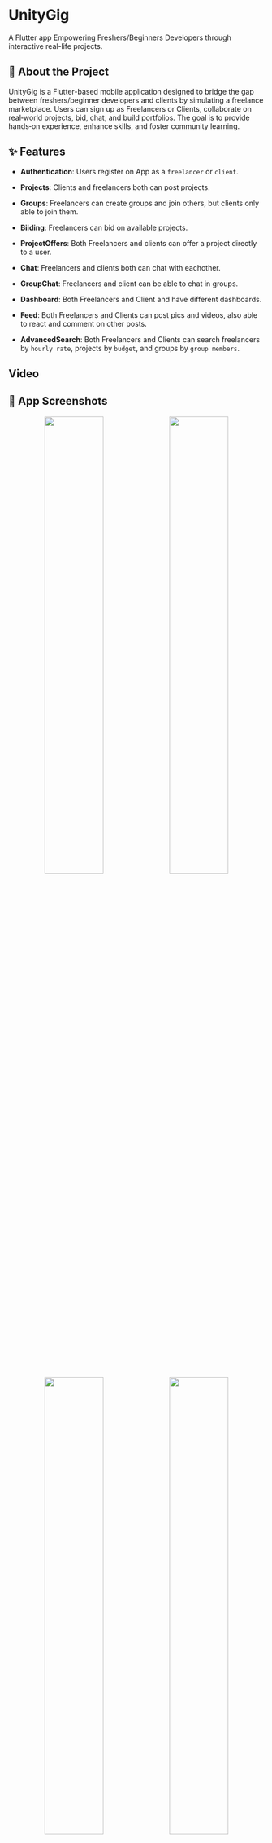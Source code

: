 # UnityGig

A Flutter app Empowering Freshers/Beginners Developers through interactive real-life projects.

## 📖 About the Project

UnityGig is a Flutter-based mobile application designed to bridge the gap between freshers/beginner developers and clients by simulating a freelance marketplace.
Users can sign up as Freelancers or Clients, collaborate on real‑world projects, bid, chat, and build portfolios.
The goal is to provide hands‑on experience, enhance skills, and foster community learning.

## ✨ Features

- **Authentication**: Users register on App as a `freelancer` or `client`.
  
- **Projects**: Clients and freelancers both can post projects.
  
- **Groups**: Freelancers can create groups and join others, but clients only able to join them.
  
- **Biiding**: Freelancers can bid on available projects.
  
- **ProjectOffers**: Both Freelancers and clients can offer a project directly to a user.
  
- **Chat**: Freelancers and clients both can chat with eachother.
  
- **GroupChat**: Freelancers and client can be able to chat in groups.
  
- **Dashboard**: Both Freelancers and Client and have different dashboards.
  
- **Feed**: Both Freelancers and Clients can post pics and videos, also able to react and comment on other posts.
  
- **AdvancedSearch**: Both Freelancers and Clients can search freelancers by `hourly rate`, projects by `budget`, and groups by `group members`.


## Video

## 📸 App Screenshots
<p align="center">
  <img src="https://github.com/user-attachments/assets/0bcd93b8-7cea-4e7d-bce1-e04d34415c53" width="48%" />
  <img src="https://github.com/user-attachments/assets/e9815cfe-45f9-4d97-a704-8a087fe09944" width="48%" />
</p>

<p align="center">
  <img src="https://github.com/user-attachments/assets/df40b084-bdf4-40a9-a8cf-636e851bfca9" width="48%" />
  <img src="https://github.com/user-attachments/assets/aa5a6628-c897-460a-95bd-f1991c470712" width="48%" />
</p>

<p align="center">
  <img src="https://github.com/user-attachments/assets/0b59cda9-a3ee-4b05-a026-b5fd28b3fcc0" width="48%" />
  <img src="https://github.com/user-attachments/assets/82fe5bde-769d-48da-a72c-49d99bee2f1a" width="48%" />
</p>

<p align="center">
  <img src="https://github.com/user-attachments/assets/33f2ec93-e678-4f19-a06c-5a0dacda92f9" width="48%" />
  <img src="https://github.com/user-attachments/assets/43fad306-b980-4472-b758-8d0043ebbec3" width="48%" />
</p>

<p align="center">
  <img src="https://github.com/user-attachments/assets/00d8aab6-4f23-4501-95d0-6a3b9e7fde2d" width="48%" />
  <img src="https://github.com/user-attachments/assets/6c42708d-6301-4b61-8e1c-6457e1052da5" width="48%" />
</p>

<p align="center">
  <img src="https://github.com/user-attachments/assets/79abf114-deb4-4ab7-ad25-3034f7ad6863" width="48%" />
  <img src="https://github.com/user-attachments/assets/3d558b6c-ec78-492c-82d1-d87bb9af3776" width="48%" />
</p>

<p align="center">
  <img src="https://github.com/user-attachments/assets/9698dc28-1d61-4a22-ad8c-5e10e654d6bd" width="48%" />
  <img src="https://github.com/user-attachments/assets/7cd0d0af-35ed-4134-bd92-c410f6bac6c3" width="48%" />
</p>

<p align="center">
  <img src="https://github.com/user-attachments/assets/2cce25ad-4e43-49da-a250-744ca5c7903c" width="48%" />
  <img src="https://github.com/user-attachments/assets/c6e8a544-87b9-4abd-994c-5e96765d91bd" width="48%" />
</p>

<p align="center">
  <img src="https://github.com/user-attachments/assets/8934ddb6-669c-4a5b-bfb5-0f54b1d60001" width="48%" />
  <img src="https://github.com/user-attachments/assets/e7ffcd01-96bc-40a9-aa0e-9c9f54bd8a17" width="48%" />
</p>

<p align="center">
  <img src="https://github.com/user-attachments/assets/df9ddfc9-d33c-4784-accf-aab8d7956063" width="48%" />
  <img src="https://github.com/user-attachments/assets/7606a63d-bcb1-4636-911c-ddb6497a94f8" width="48%" />
</p>

<p align="center">
  <img src="https://github.com/user-attachments/assets/49e43be5-1f48-4223-ad62-6a0e2fb92693" width="48%" />
  <img src="https://github.com/user-attachments/assets/1d456788-7c56-43a8-a70e-dd273c32b7fd" width="48%" />
</p>

<p align="center">
  <img src="https://github.com/user-attachments/assets/df5968ef-061e-4143-b02b-3295d26c2099" width="48%" />
  <img src="https://github.com/user-attachments/assets/ec810f2f-8bcc-4900-b95d-8ab201ddaee9" width="48%" />
</p>

<p align="center">
  <img src="https://github.com/user-attachments/assets/7652212d-666f-446e-a166-6cfcb7bfd6e1" width="48%" />
  <img src="https://github.com/user-attachments/assets/1c43c2d6-9987-44ad-aa1f-6d861fe63075" width="48%" />
</p>

<p align="center">
  <img src="https://github.com/user-attachments/assets/860aa380-d613-444c-82c4-d6fecb07abc4" width="48%" />
  <img src="https://github.com/user-attachments/assets/c2289130-ec56-4159-b06e-a1a6dd410109" width="48%" />
</p>

<p align="center">
  <img src="https://github.com/user-attachments/assets/2986d698-d7b5-4b6f-8df2-82f4da5ba2c4" width="48%" />
  <img src="https://github.com/user-attachments/assets/403b53f4-8388-48de-8589-3ae175fabf47" width="48%" />
</p>

<p align="center">
  <img src="" width="48%" />
  <img src="" width="48%" />
</p>

<p align="center">
  <img src="https://github.com/user-attachments/assets/fc9213a0-eca3-4daf-9a37-3ef4d66f4b2a" width="48%" />
  <img src="https://github.com/user-attachments/assets/283b1cb0-4ae4-45d8-b127-22c046077b00" width="48%" />
</p>

<p align="center">
  <img src="https://github.com/user-attachments/assets/1427b382-8b64-4aa3-b8b4-9dcfeb52d581" width="48%" />
  <img src="https://github.com/user-attachments/assets/805d59d1-c784-444b-8511-43fbe7cbc95b" width="48%" />
</p>

<p align="center">
  <img src="https://github.com/user-attachments/assets/b8c9b1c7-80b3-4367-97c0-aae463d9a436" width="48%" />
  <img src="https://github.com/user-attachments/assets/f48a959e-0b2e-4a77-9429-8db994e4c82e" width="48%" />
</p>

<p align="center">
  <img src="https://github.com/user-attachments/assets/47d2505d-cb72-4d06-b8c9-6cb905a6642c" width="48%" />
  <img src="https://github.com/user-attachments/assets/931faa73-0597-43a4-aed6-480ac205f1d4" width="48%" />
</p>

<p align="center">
  <img src="" width="48%" />
  <img src="" width="48%" />
</p>

<p align="center">
  <img src="" width="48%" />
  <img src="" width="48%" />
</p>

<p align="center">
  <img src="" width="48%" />
  <img src="" width="48%" />
</p>

<p align="center">
  <img src="" width="48%" />
  <img src="" width="48%" />
</p>

<p align="center">
  <img src="" width="48%" />
  <img src="" width="48%" />
</p>

## 🔧 Installation & Setup

1. **⚙️Prerequisites**:
    1. [Flutter SDK](https://flutter.dev/docs/get-started/install ) (v3.0+)
    2. [Dart SDK](https://dart.dev/get-dart ) (v3.0+)
    3. Firebase Project with:
       - Authentication enabled
       - Cloud Firestore database
       - Firebase Storage bucket

2. **Clone the repository**:
   ```bash
   git clone https://github.com/KhuzaimaAwan47/FYP.git
   cd FYP

3. **Packages used**
    - Authentication : firebase_auth
    -  UI/UX : custom_navigation_bar, badges, flutter_rating_bar, shimmer, auto_size_text
    -  Media Handling : image_picker, image_cropper, flutter_image_compress, video_player
    -  Cloud Integration : firebase_core, cloud_firestore, firebase_storage
    -  Utilities : http (API calls), intl (localization), visibility_detector (feed engagement)

4. **Install Dependencies**
   ```bash
   flutter pub get
   
5. **Configure Firebase**
    - Create a Firebase project in the Firebase Console .
    - Enable Authentication (Email/Password provider).
    - Set up Cloud Firestore and Storage.
    - Add platform-specific config files:
    - Android : app/src/main/res/values/google-services.json
    - iOS : ios/Runner/GoogleService-Info.plist
    - Update firebase_options.dart with your Firebase project credentials.

6. **Run the App**
   ```bash
   flutter run

## 📁 Project Structure
1.    
    ```bash
   lib/
   ├── main.dart            # App entry point
   ├── widget_tree.dart     # Check login status
   ├── Splash_page.dart     # App Splash Screen
   ├── auth/                # login and signup pages
   ├── pages/               # UI screens by feature
   ├── widgets/             # Reusable components              
   └── utils/               # Helpers (formatters, snackabrs)

   assets/
   ├── images/              # Icons & static images

## 🛠️ Technologies Used

- **Flutter**: UI framework for building cross-platform applications.
- **Dart**: Programming language used for Flutter development.
- **Firebase**: Backend-as-a-Service (BaaS) for:
  - **Authentication**: Email/password, Google, and social logins.
  - **Cloud Firestore**: Real-time NoSQL database for projects, chats, and groups.
  - **Firebase Storage**: Secure media storage for images/videos.
  - **Cloud Functions**: (Optional) For notifications and background tasks.

## 🤝 Contributing
Contributions are welcome! Please follow these steps:

- Fork the repo
- Create a feature branch (git checkout -b feature/new-feature)
- Commit your changes (git commit -m 'Add feature')
- Push to the branch (git push origin feature/new-feature)
- Open a Pull Request



    
 
  






